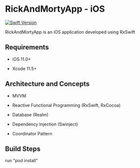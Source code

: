 #  RickAndMortyApp - iOS

[![Swift Version][swift-image]][swift-url]


RickAndMortyApp is an iOS application developed using RxSwift



## Requirements

- iOS 11.0+

- Xcode 11.5+


## Architecture and Concepts

- MVVM

- Reactive Functional Programming (RxSwift, RxCocoa)

- Database (Realm)

- Dependency Injection (Swinject)

- Coordinator Pattern


## Build Steps

run "pod install"

[swift-image]:https://img.shields.io/badge/swift-5.0-orange.svg

[swift-url]:  https://swift.org/

